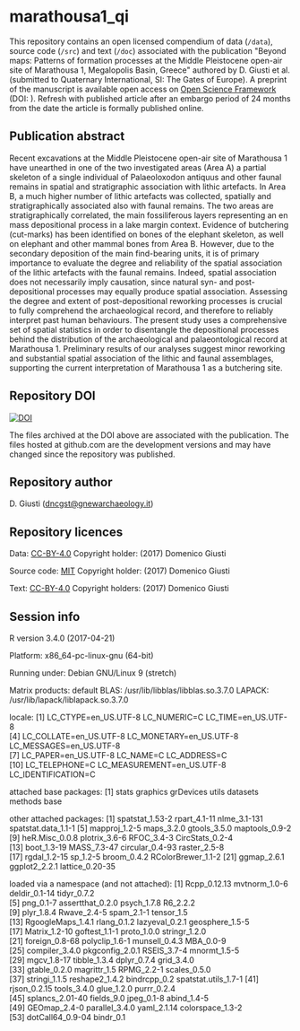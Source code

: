 marathousa1_qi
==============

This repository contains an open licensed compendium of data (`/data`), source code (`/src`) and text (`/doc`) associated with the publication "Beyond maps: Patterns of formation processes at the Middle Pleistocene open-air site of Marathousa 1, Megalopolis Basin, Greece" authored by D. Giusti et al. (submitted to Quaternary International, SI: The Gates of Europe). A preprint of the manuscript is available open access on [Open Science Framework]() (DOI: []()). Refresh with published article after an embargo period of 24 months from the date the article is formally published online.

## Publication abstract

Recent excavations at the Middle Pleistocene open-air site of Marathousa 1 have unearthed in one of the two investigated areas (Area A) a partial skeleton of a single individual of Palaeoloxodon antiquus and other faunal remains in spatial and stratigraphic association with lithic artefacts. In Area B, a much higher number of lithic artefacts was collected, spatially and stratigraphically associated also with faunal remains. The two areas are stratigraphically correlated, the main fossiliferous layers representing an en mass depositional process in a lake margin context. Evidence of butchering (cut-marks) has been identified on bones of the elephant skeleton, as well on elephant and other mammal bones from Area B. However, due to the secondary deposition of the main find-bearing units, it is of primary importance to evaluate the degree and reliability of the spatial association of the lithic artefacts with the faunal remains. Indeed, spatial association does not necessarily imply causation, since natural syn- and post-depositional processes may equally produce spatial association. Assessing the degree and extent of post-depositional reworking processes is crucial to fully comprehend the archaeological record, and therefore to reliably interpret past human behaviours. The present study uses a comprehensive set of spatial statistics in order to disentangle the depositional processes behind the distribution of the archaeological and palaeontological record at Marathousa 1. Preliminary results of our analyses suggest minor reworking and substantial spatial association of the lithic and faunal assemblages, supporting the current interpretation of Marathousa 1 as a butchering site.

## Repository DOI

[![DOI](https://zenodo.org/badge/DOI/10.5281/zenodo.1043974.svg)](https://doi.org/10.5281/zenodo.1043974)

The files archived at the DOI above are associated with the publication. The files hosted at github.com are the development versions and may have changed since the repository was published.

## Repository author

D. Giusti (<dncgst@gnewarchaeology.it>)

## Repository licences

Data: [CC-BY-4.0](https://creativecommons.org/licenses/by/4.0/) Copyright holder: (2017) Domenico Giusti

Source code: [MIT](https://opensource.org/licenses/MIT) Copyright holder: (2017) Domenico Giusti

Text: [CC-BY-4.0](https://creativecommons.org/licenses/by/4.0/) Copyright holders: (2017) Domenico Giusti

## Session info

R version 3.4.0 (2017-04-21)

Platform: x86_64-pc-linux-gnu (64-bit)

Running under: Debian GNU/Linux 9 (stretch)

Matrix products: default
BLAS: /usr/lib/libblas/libblas.so.3.7.0
LAPACK: /usr/lib/lapack/liblapack.so.3.7.0

locale:
 [1] LC_CTYPE=en_US.UTF-8       LC_NUMERIC=C               LC_TIME=en_US.UTF-8       
 [4] LC_COLLATE=en_US.UTF-8     LC_MONETARY=en_US.UTF-8    LC_MESSAGES=en_US.UTF-8   
 [7] LC_PAPER=en_US.UTF-8       LC_NAME=C                  LC_ADDRESS=C              
[10] LC_TELEPHONE=C             LC_MEASUREMENT=en_US.UTF-8 LC_IDENTIFICATION=C       

attached base packages:
[1] stats     graphics  grDevices utils     datasets  methods   base     

other attached packages:
 [1] spatstat_1.53-2     rpart_4.1-11        nlme_3.1-131        spatstat.data_1.1-1
 [5] mapproj_1.2-5       maps_3.2.0          gtools_3.5.0        maptools_0.9-2     
 [9] heR.Misc_0.0.8      plotrix_3.6-6       RFOC_3.4-3          CircStats_0.2-4    
[13] boot_1.3-19         MASS_7.3-47         circular_0.4-93     raster_2.5-8       
[17] rgdal_1.2-15        sp_1.2-5            broom_0.4.2         RColorBrewer_1.1-2 
[21] ggmap_2.6.1         ggplot2_2.2.1       lattice_0.20-35    

loaded via a namespace (and not attached):
 [1] Rcpp_0.12.13         mvtnorm_1.0-6        deldir_0.1-14        tidyr_0.7.2         
 [5] png_0.1-7            assertthat_0.2.0     psych_1.7.8          R6_2.2.2            
 [9] plyr_1.8.4           Rwave_2.4-5          spam_2.1-1           tensor_1.5          
[13] RgoogleMaps_1.4.1    rlang_0.1.2          lazyeval_0.2.1       geosphere_1.5-5     
[17] Matrix_1.2-10        goftest_1.1-1        proto_1.0.0          stringr_1.2.0       
[21] foreign_0.8-68       polyclip_1.6-1       munsell_0.4.3        MBA_0.0-9           
[25] compiler_3.4.0       pkgconfig_2.0.1      RSEIS_3.7-4          mnormt_1.5-5        
[29] mgcv_1.8-17          tibble_1.3.4         dplyr_0.7.4          grid_3.4.0          
[33] gtable_0.2.0         magrittr_1.5         RPMG_2.2-1           scales_0.5.0        
[37] stringi_1.1.5        reshape2_1.4.2       bindrcpp_0.2         spatstat.utils_1.7-1
[41] rjson_0.2.15         tools_3.4.0          glue_1.2.0           purrr_0.2.4         
[45] splancs_2.01-40      fields_9.0           jpeg_0.1-8           abind_1.4-5         
[49] GEOmap_2.4-0         parallel_3.4.0       yaml_2.1.14          colorspace_1.3-2    
[53] dotCall64_0.9-04     bindr_0.1 